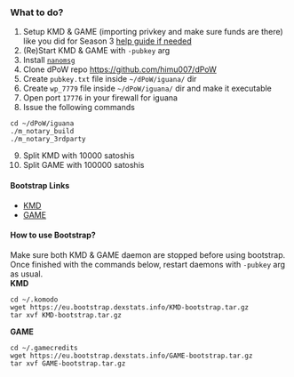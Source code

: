 ### What to do?

1. Setup KMD & GAME (importing privkey and make sure funds are there) like you did for Season 3 [help guide if needed](https://docs.komodoplatform.com/notary/setup-Komodo-Notary-Node.html)
2. (Re)Start KMD & GAME with `-pubkey` arg
3. Install [`nanomsg`](https://docs.komodoplatform.com/notary/setup-Komodo-Notary-Node.html#install-nanomsg)
4. Clone dPoW repo https://github.com/himu007/dPoW
5. Create `pubkey.txt` file inside `~/dPoW/iguana/` dir
6. Create `wp_7779` file inside `~/dPoW/iguana/` dir and make it executable
7. Open port `17776` in your firewall for iguana
8. Issue the following commands
```
cd ~/dPoW/iguana
./m_notary_build
./m_notary_3rdparty
```
9. Split KMD with 10000 satoshis
10. Split GAME with 100000 satoshis

#### Bootstrap Links
- [KMD](https://eu.bootstrap.dexstats.info/KMD-bootstrap.tar.gz)
- [GAME](https://eu.bootstrap.dexstats.info/GAME-bootstrap.tar.gz)
#### How to use Bootstrap?
Make sure both KMD & GAME daemon are stopped before using bootstrap. Once finished with the commands below, restart daemons with `-pubkey` arg as usual.  
**KMD**  
```
cd ~/.komodo
wget https://eu.bootstrap.dexstats.info/KMD-bootstrap.tar.gz
tar xvf KMD-bootstrap.tar.gz
```
**GAME**  
```
cd ~/.gamecredits
wget https://eu.bootstrap.dexstats.info/GAME-bootstrap.tar.gz
tar xvf GAME-bootstrap.tar.gz
```
